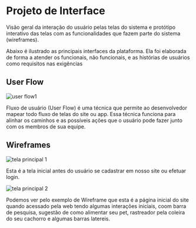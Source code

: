 
# Projeto de Interface

Visão geral da interação do usuário pelas telas do sistema e protótipo interativo das telas com as funcionalidades que fazem parte do sistema (wireframes).

Abaixo é ilustrado as principais interfaces da plataforma. Ela foi elaborada de forma a atender os funcionais, não funcionais, e as histórias de usuários como requisitos nas exigências 

## User Flow

![user flow1](https://user-images.githubusercontent.com/103226164/172514652-49669533-7322-4a01-ab91-e56d55a30622.png)



Fluxo de usuário (User Flow) é uma técnica que permite ao desenvolvedor mapear todo fluxo de telas do site ou app. Essa técnica funciona para alinhar os caminhos e as possíveis ações que o usuário pode fazer junto com os membros de sua equipe.



## Wireframes

![tela principal 1](https://user-images.githubusercontent.com/103226164/172516879-ce89c118-31b0-40f4-9cc8-d8a57e35cfd3.png)



Esta é a tela inicial antes do usuário se cadastrar em nosso site ou efetuar login.


![tela principal 2](https://user-images.githubusercontent.com/103226164/172516969-b7dd264f-1044-48c0-815f-530de8089f77.png)


Podemos ver pelo exemplo de Wireframe que esta é a página inicial do site quando acessado pela web tendo algumas interações iniciais, coom barra de pesquisa, sugestão de como alimentar seu pet, rastreador pela coleira do seu cachorro e algumas barras latereis.
